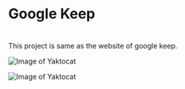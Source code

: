 # **Google Keep** <h1>

<p>This project is same as the website of google keep.</P>

![Image of Yaktocat](images/gk1.png)

![Image of Yaktocat](images/gk2.png)
